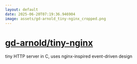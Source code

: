 ```yaml
---
layout: default
date: 2025-06-20T07:19:36.946904
image: assets/gd-arnold_tiny-nginx_cropped.png
---
```


# [gd-arnold/tiny-nginx](https://github.com/gd-arnold/tiny-nginx)

tiny HTTP server in C, uses nginx-inspired event-driven design
